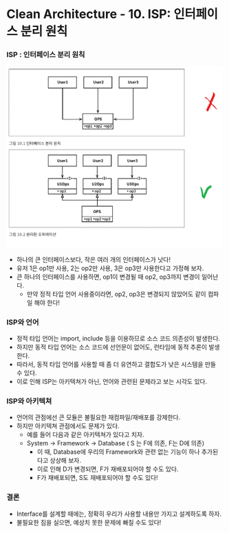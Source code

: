 # Clean Architecture - 10. ISP: 인터페이스 분리 원칙

### ISP : 인터페이스 분리 원칙

![Untitled](https://github.com/LemonDouble/TIL/blob/main/book/Clean%20Architecture/image/Untitled3.png)

- 하나의 큰 인터페이스보다, 작은 여러 개의 인터페이스가 낫다!
- 유저 1은 op1만 사용, 2는 op2만 사용, 3은 op3만 사용한다고 가정해 보자.
- 큰 하나의 인터페이스를 사용하면, op1이 변경될 때 op2, op3까지 변경이 일어난다.
    - 만약 정적 타입 언어 사용중이라면, op2, op3은 변경되지 않았어도 같이 컴파일 해야 한다!

### ISP와 언어

- 정적 타입 언어는 import, include 등을 이용하므로 소스 코드 의존성이 발생한다.
- 하지만 동적 타입 언어는 소스 코드에 선언문이 없어도, 런타임에 동적 추론이 발생한다.
- 따라서, 동적 타입 언어를 사용할 때 좀 더 유연하고 결합도가 낮은 시스템을 만들 수 있다.
- 이로 인해 ISP는 아키텍쳐가 아닌, 언어와 관련된 문제라고 보는 시각도 있다.

### ISP와 아키텍쳐

- 언어의 관점에선 큰 모듈은 불필요한 재컴파일/재배포를 강제한다.
- 하지만 아키텍쳐 관점에서도 문제가 있다.
    - 예를 들어 다음과 같은 아키텍쳐가 있다고 치자.
    - System → Framework → Database ( S 는 F에 의존, F는 D에 의존)
        - 이 때, Database에 우리의 Framework와 관련 없는 기능이 하나 추가된다고 상상해 보자.
        - 이로 인해 D가 변경되면, F가 재배포되어야 할 수도 있다.
        - F가 재배포되면, S도 재배포되어야 할 수도 있다!

### 결론

- Interface를 설계할 때에는, 정확히 우리가 사용할 내용만 가지고 설계하도록 하자.
- 불필요한 짐을 실으면, 예상치 못한 문제에 빠질 수도 있다!
